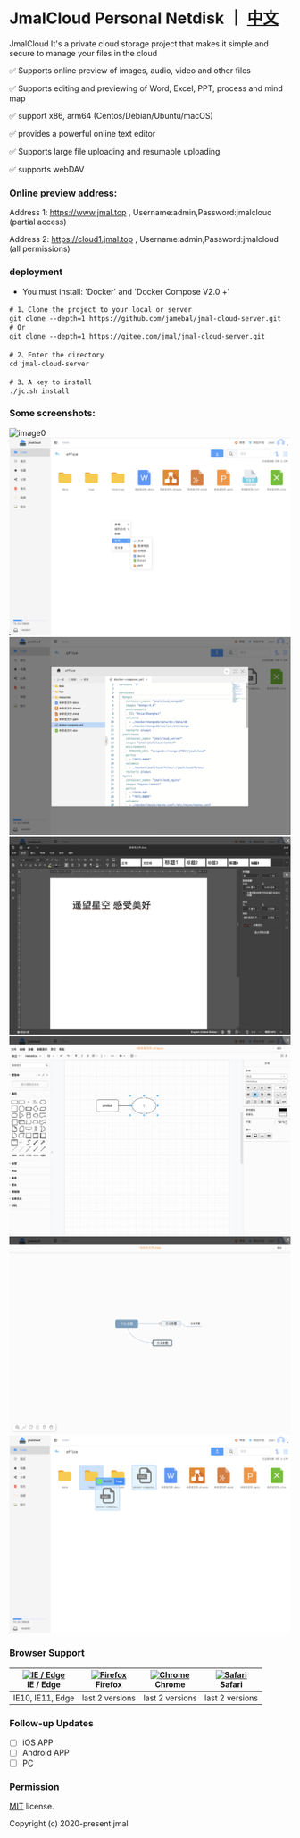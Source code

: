 # JmalCloud Personal Netdisk ｜ [中文](https://github.com/jamebal/jmal-cloud-view/blob/master/README.md)
JmalCloud It's a private cloud storage project that makes it simple and secure to manage your files in the cloud

✅ Supports online preview of images, audio, video and other files

✅ Supports editing and previewing of Word, Excel, PPT, process and mind map

✅ support x86, arm64 (Centos/Debian/Ubuntu/macOS)

✅ provides a powerful online text editor

✅ Supports large file uploading and resumable uploading

✅ supports webDAV

### Online preview address:
Address 1: https://www.jmal.top , Username:admin,Password:jmalcloud (partial access)

Address 2: https://cloud1.jmal.top , Username:admin,Password:jmalcloud (all permissions)


### deployment

- You must install: 'Docker' and 'Docker Compose V2.0 +'

```shell
# 1、Clone the project to your local or server
git clone --depth=1 https://github.com/jamebal/jmal-cloud-server.git
# Or
git clone --depth=1 https://gitee.com/jmal/jmal-cloud-server.git

# 2、Enter the directory
cd jmal-cloud-server

# 3、A key to install
./jc.sh install
```

### Some screenshots:
![image0](https://www.jmal.top/api/file/jmal/jmalcloud/releases/%E6%88%AA%E5%B1%8F%20192.png?shareKey=601b697575858bec45c457a3&o=preview)
![image1](./doc/%E6%88%AA%E5%B1%8F%2028.png)
![image2](./doc/%E6%88%AA%E5%B1%8F%2029.png)
![image3](./doc/%E6%88%AA%E5%B1%8F%2030.png)
![image4](./doc/%E6%88%AA%E5%B1%8F%2031.png)
![image5](./doc/%E6%88%AA%E5%B1%8F%2032.png)
![image6](./doc/%E6%88%AA%E5%B1%8F%2033.png)
### Browser Support

| [<img src="https://raw.githubusercontent.com/alrra/browser-logos/master/src/edge/edge_48x48.png" alt="IE / Edge" width="24px" height="24px" />](http://godban.github.io/browsers-support-badges/)</br>IE / Edge | [<img src="https://raw.githubusercontent.com/alrra/browser-logos/master/src/firefox/firefox_48x48.png" alt="Firefox" width="24px" height="24px" />](http://godban.github.io/browsers-support-badges/)</br>Firefox | [<img src="https://raw.githubusercontent.com/alrra/browser-logos/master/src/chrome/chrome_48x48.png" alt="Chrome" width="24px" height="24px" />](http://godban.github.io/browsers-support-badges/)</br>Chrome | [<img src="https://raw.githubusercontent.com/alrra/browser-logos/master/src/safari/safari_48x48.png" alt="Safari" width="24px" height="24px" />](http://godban.github.io/browsers-support-badges/)</br>Safari |
| --------- | --------- | --------- | --------- |
| IE10, IE11, Edge| last 2 versions| last 2 versions| last 2 versions

### Follow-up Updates

- [ ] iOS APP
- [ ] Android APP
- [ ] PC

### Permission

[MIT](https://github.com/jamebal/jmal-cloud-view/blob/master/LICENSE) license.

Copyright (c) 2020-present jmal
